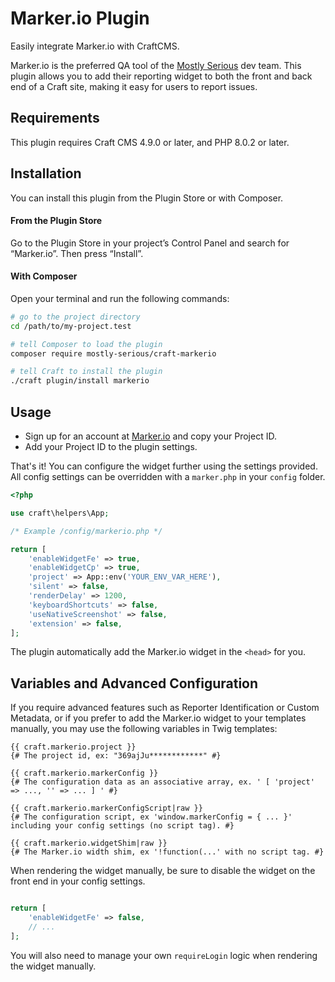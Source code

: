 # Marker.io Plugin

Easily integrate Marker.io with CraftCMS.

Marker.io is the preferred QA tool of the [Mostly Serious](https://www.mostlyserious.io/) dev team. This plugin allows you to add their reporting widget to both the front and back end of a Craft site, making it easy for users to report issues.

## Requirements

This plugin requires Craft CMS 4.9.0 or later, and PHP 8.0.2 or later.

## Installation

You can install this plugin from the Plugin Store or with Composer.

#### From the Plugin Store

Go to the Plugin Store in your project’s Control Panel and search for “Marker.io”. Then press “Install”.

#### With Composer

Open your terminal and run the following commands:

```bash
# go to the project directory
cd /path/to/my-project.test

# tell Composer to load the plugin
composer require mostly-serious/craft-markerio

# tell Craft to install the plugin
./craft plugin/install markerio
```

## Usage

- Sign up for an account at [Marker.io](https://marker.io/) and copy your Project ID.
- Add your Project ID to the plugin settings.

That's it! You can configure the widget further using the settings provided. All config settings can be overridden with a `marker.php` in your `config` folder.

```php
<?php

use craft\helpers\App;

/* Example /config/markerio.php */

return [
    'enableWidgetFe' => true,
    'enableWidgetCp' => true,
    'project' => App::env('YOUR_ENV_VAR_HERE'),
    'silent' => false,
    'renderDelay' => 1200,
    'keyboardShortcuts' => false,
    'useNativeScreenshot' => false,
    'extension' => false,
];
```

The plugin automatically add the Marker.io widget in the `<head>` for you.

## Variables and Advanced Configuration

If you require advanced features such as Reporter Identification or Custom Metadata, or if you prefer to add the Marker.io widget to your templates manually, you may use the following variables in Twig templates:

```twig
{{ craft.markerio.project }}
{# The project id, ex: "369ajJu************" #}

{{ craft.markerio.markerConfig }}
{# The configuration data as an associative array, ex. ' [ 'project' => ..., '' => ... ] ' #}

{{ craft.markerio.markerConfigScript|raw }}
{# The configuration script, ex 'window.markerConfig = { ... }' including your config settings (no script tag). #}

{{ craft.markerio.widgetShim|raw }}
{# The Marker.io width shim, ex '!function(...' with no script tag. #}
```

When rendering the widget manually, be sure to disable the widget on the front end in your config settings.
```php

return [
    'enableWidgetFe' => false,
    // ...
];
```

You will also need to manage your own `requireLogin` logic when rendering the widget manually.
